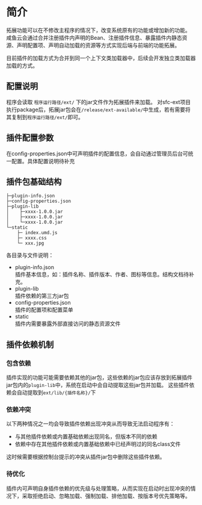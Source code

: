 # 简介

拓展功能可以在不修改主程序的情况下，改变系统原有的功能或增加新的功能。
咸鱼云会通过合并注册插件内声明的Bean、注册插件信息、暴露插件内静态资源、声明配置项、声明自动加载的资源等方式实现后端与前端的功能拓展。

目前插件的加载方式为合并到同一个上下文类加载器中，后续会开发独立类加载器加载的方式。


## 配置说明

程序会读取 `程序运行路径/ext/` 下的jar文件作为拓展插件来加载。
对sfc-ext项目执行package后，拓展jar包会在`/release/ext-available/`中生成，若有需要将其复制到`程序运行路径/ext/`即可。

## 插件配置参数

在config-properties.json中可声明插件的配置信息，会自动通过管理员后台可统一配置。具体配置说明待补充

## 插件包基础结构
```
├─plugin-info.json
├─config-properties.json
├─plugin-lib
│    ├─xxxx-1.0.0.jar
│    ├─xxxx-1.0.0.jar
│    └─xxxx-1.0.0.jar
└─static
    ├─ index.umd.js
    ├─ xxxx.css
    └─ xxx.jpg
```

各目录与文件说明：

- plugin-info.json  
    插件基本信息，如：插件名称、插件版本、作者、图标等信息。结构文档待补充。
- plugin-lib  
    插件依赖的第三方jar包
- config-properties.json  
    插件的配置项和配置菜单
- static  
    插件内需要暴露外部直接访问的静态资源文件

## 插件依赖机制

### 包含依赖
插件实现的功能可能需要依赖其他的jar包，这些依赖的jar包应该存放到拓展插件jar包内的`plugin-lib`中，系统在启动中会自动提取这些jar包并加载。
这些插件依赖会自动提取到`ext/lib/{插件名称}/`下

### 依赖冲突

以下两种情况之一均会导致插件依赖出现冲突从而导致无法启动程序有：

- 与其他插件依赖或内置基础依赖出现同名，但版本不同的依赖
- 依赖中存在其他插件依赖或内置基础依赖中已经声明过的同名class文件

这时候需要根据控制台提示的冲突从插件jar包中删除这些插件依赖。

### 待优化
插件内可声明自身插件依赖的优先级与处理策略，从而实现在启动时出现冲突的情况下，采取拒绝启动、忽略加载、强制加载、排他加载、按版本号优先策略等。


